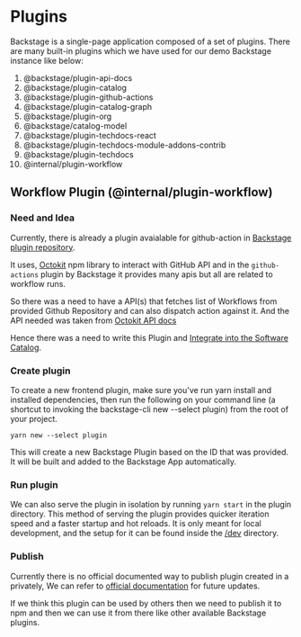 # Plugins

Backstage is a single-page application composed of a set of plugins.
There are many built-in plugins which we have used for our demo Backstage instance like below:

1. @backstage/plugin-api-docs
2. @backstage/plugin-catalog
3. @backstage/plugin-github-actions
4. @backstage/plugin-catalog-graph
5. @backstage/plugin-org
6. @backstage/catalog-model
7. @backstage/plugin-techdocs-react
8. @backstage/plugin-techdocs-module-addons-contrib
9. @backstage/plugin-techdocs
10. @internal/plugin-workflow

## Workflow Plugin (@internal/plugin-workflow)

### Need and Idea
Currently, there is already a plugin avaialable for github-action in [Backstage plugin repository](https://github.com/backstage/backstage/tree/master/plugins/github-actions).

It uses, [Octokit](https://www.npmjs.com/package/octokit) npm library to interact with GitHub API and in the `github-actions` plugin by Backstage it provides many apis but all are related to workflow runs.

So there was a need to have a API(s) that fetches list of Workflows from provided Github Repository and can also dispatch action against it. And the API needed was taken from [Octokit API docs](https://octokit.github.io/rest.js/v20)

Hence there was a need to write this Plugin and [Integrate into the Software Catalog](https://backstage.io/docs/plugins/integrating-plugin-into-software-catalog).

### Create plugin
To create a new frontend plugin, make sure you've run yarn install and installed dependencies, then run the following on your command line (a shortcut to invoking the backstage-cli new --select plugin) from the root of your project.

`yarn new --select plugin`

This will create a new Backstage Plugin based on the ID that was provided. It will be built and added to the Backstage App automatically.

### Run plugin

We can also serve the plugin in isolation by running `yarn start` in the plugin directory.
This method of serving the plugin provides quicker iteration speed and a faster startup and hot reloads.
It is only meant for local development, and the setup for it can be found inside the [/dev](./dev) directory.

### Publish

Currently there is no official documented way to publish plugin created in a privately, We can refer to [official documentation](https://backstage.io/docs/plugins/publish-private) for future updates.

If we think this plugin can be used by others then we need to publish it to npm and then we can use it from there like other available Backstage plugins.